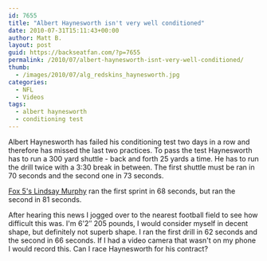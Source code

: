 ```yaml
---
id: 7655
title: "Albert Haynesworth isn't very well conditioned"
date: 2010-07-31T15:11:43+00:00
author: Matt B.
layout: post
guid: https://backseatfan.com/?p=7655
permalink: /2010/07/albert-haynesworth-isnt-very-well-conditioned/
thumb:
  - /images/2010/07/alg_redskins_haynesworth.jpg
categories:
  - NFL
  - Videos
tags:
  - albert haynesworth
  - conditioning test
---
```


<div class="entry">
  <p>
    Albert Haynesworth has failed his conditioning test two days in a row and therefore has missed the last two practices. To pass the test Haynesworth has to run a 300 yard shuttle - back and forth 25 yards a time. He has to run the drill twice with a 3:30 break in between. The first shuttle must be ran in 70 seconds and the second one in 73 seconds.
  </p>

  <p>
    <a href="http://www.myfoxdc.com/dpp/sports/how-hard-is-albert-haynesworths-conditioning-test-073010">Fox 5's Lindsay Murphy</a> ran the first sprint in 68 seconds, but ran the second in 81 seconds.
  </p>

  <p>
    After hearing this news I jogged over to the nearest football field to see how difficult this was. I'm 6'2&#8243; 205 pounds, I would consider myself in decent shape, but definitely not superb shape. I ran the first drill in 62 seconds and the second in 66 seconds. If I had a video camera that wasn't on my phone I would record this. Can I race Haynesworth for his contract?<br />
  </p>
</div>
